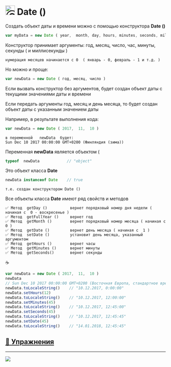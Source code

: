 [ico25]: https://raw.githubusercontent.com/garevna/a-level-js-lessons/master/ico/a-level-25.png
[hw-30]: https://raw.githubusercontent.com/garevna/a-level-js-lessons/master/ico/briefcase-30.png
[cap-30]: https://raw.githubusercontent.com/garevna/a-level-js-lessons/master/ico/coffee-30.png
[warn-25]: https://raw.githubusercontent.com/garevna/a-level-js-lessons/master/ico/warning-25.png

# <img src="https://avatars2.githubusercontent.com/u/19735284?s=40&v=4" width="30" title="Ⓒ Irina Fylyppova ( garevna ) 2019"/> Date ()

Создать объект даты и времени можно с помощью конструктора **Date ()**
```javascript
var myData = new Date ( year,  month, day, hours, minutes, seconds, milliseconds )
```
Конструктор принимает аргументы: год, месяц, число, час, минуты, секунды ( и миллисекунды )

`нумерация месяцев начинается с 0  ( январь - 0, февраль - 1 и т.д. )`

Но можно и проще:
```javascript
var newData = new Date ( год, месяц, число )
```
Если вызвать конструктор без аргументов, будет создан объект даты с текущими значениями даты и времени

Если передать аргументы год, месяц и день месяца, то будет создан объект даты с указанным значением даты

Например, в результате выполнения кода:
```javascript
var newData = new Date ( 2017,  11,  10 )
```
    в переменной   newData  будет:
    Sun Dec 10 2017 00:00:00 GMT+0200 (Финляндия (зима))

Переменная  **newData**  является объектом (
```javascript
typeof  newData            // "object"
```
Это объект класса **Date**
```javascript
newData instanceof Date    // true
```
`т.е. создан конструктором Date ()`

Все объекты класса **Date** имеют ряд свойств и методов

    ✅ Метод  getDay ()          вернет порядковый номер дня недели ( начиная с  0 - воскресенье )
    ✅ Метод  getFullYear ()     вернет год
    ✅ Метод  getMonth ()        вернет порядковый номер месяца ( начиная с  0 )
    ✅ Метод  getDate ()         вернет день месяца ( начиная с  1 )
    ✅ Метод  setDate ()         установит день месяца, указанный аргументом
    ✅ Метод  getHours ()        вернет часы
    ✅ Метод  getMinutes ()      вернет минуты
    ✅ Метод  getSeconds()       вернет секунды

:coffee:
```javascript
var newData = new Date ( 2017,  11,  10 )
newData
// Sun Dec 10 2017 00:00:00 GMT+0200 (Восточная Европа, стандартное время)
newData.toLocaleString()    // "10.12.2017, 0:00:00"
newData.setHours(12)
newData.toLocaleString()    // "10.12.2017, 12:00:00"
newData.setMinutes(45)
newData.toLocaleString()    // "10.12.2017, 12:45:00"
newData.setSeconds(45)
newData.toLocaleString()    // "10.12.2017, 12:45:45"
newData.setDate(45)
newData.toLocaleString()    // "14.01.2018, 12:45:45"
```

## [💼 Упражнения](https://docs.google.com/forms/d/e/1FAIpQLScAFYBPpPFxuhTyuT6izba6WKRIN3ETICHKf_IIWCIL0qzkIQ/viewform)

_________________________________________________________________________

![](https://github.com/garevna/js-course/raw/master/images/a-level-ico.png?raw=true)
